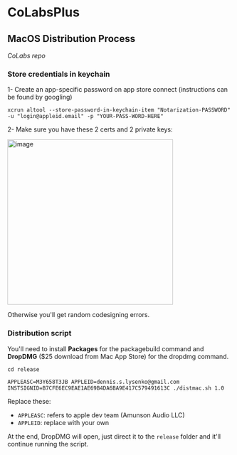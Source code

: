 # CoLabsPlus

## MacOS Distribution Process

*CoLabs repo*

### Store credentials in keychain

1- Create an app-specific password on app store connect (instructions can be found by googling)

```
xcrun altool --store-password-in-keychain-item "Notarization-PASSWORD" -u "login@appleid.email" -p "YOUR-PASS-WORD-HERE"
```

2- Make sure you have these 2 certs and 2 private keys:

<img width="372" alt="image" src="https://github.com/AmunsonAudio/CoLabsPlus/assets/5114111/285e120c-ab8a-4c65-b9a9-dc25786b0040">

Otherwise you'll get random codesigning errors. 

### Distribution script

You'll need to install **Packages** for the packagebuild command and **DropDMG** ($25 download from Mac App Store) for the dropdmg command. 

```
cd release

APPLEASC=M3Y658T3JB APPLEID=dennis.s.lysenko@gmail.com INSTSIGNID=B7CFE6EC9EAE1AE69B4DA6BA9E417C579491613C ./distmac.sh 1.0
```

Replace these:

- `APPLEASC`: refers to apple dev team (Amunson Audio LLC)
- `APPLEID`: replace with your own

At the end, DropDMG will open, just direct it to the `release` folder and it'll continue running the script.
